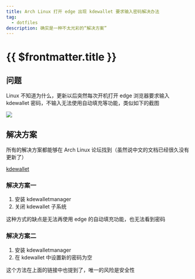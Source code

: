 ```yaml
---
title: Arch Linux 打开 edge 出现 kdewallet 要求输入密码解决办法
tag:
  - dotfiles
description: 确实是一种不太光彩的“解决方案”
---
```


# {{ $frontmatter.title }}

## 问题

Linux 不知道为什么，更新以后突然每次开机打开 edge 浏览器要求输入 kdewallet 密码，不输入无法使用自动填充等功能，类似如下的截图

<img width='' src='https://raw.githubusercontent.com/shellRaining/img/main/2307/kdewallet.png'>

## 解决方案

所有的解决方案都能够在 Arch Linux 论坛找到（虽然说中文的文档已经很久没有更新了）

[kdewallet](https://wiki.archlinux.org/title/KDE_Wallet)

### 解决方案一

1. 安装 kdewalletmanager
2. 关闭 kdewallet 子系统

这种方式的缺点是无法再使用 edge 的自动填充功能，也无法看到密码

### 解决方案二

1. 安装 kdewalletmanager
2. 在 kdewallet 中设置新的密码为空

这个方法在上面的链接中也提到了，唯一的风险是安全性
